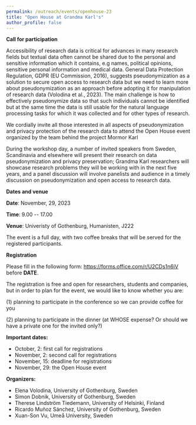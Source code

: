 ```yaml
---
permalink: /outreach/events/openhouse-23
title: "Open House at Grandma Karl's"
author_profile: false
---
```


**Call for participation**

Accessibility of research data is critical for advances in many research fields but textual data often cannot be shared due to the personal and sensitive information which it contains, e.g names, political opinions, sensitive personal information and medical data. General Data Protection Regulation, GDPR (EU Commission, 2016), suggests pseudonymization as a solution to secure open access to research data but we need to learn more about pseudonymization as an approach before adopting it for manipulation of research data (Volodina et al., 2023). The main challenge is how to effectively pseudonymize data so that such individuals cannot be identified but at the same time the data is still usable for the natural language processing tasks for which it was collected and for other types of research.

We cordially invite all those interested in all aspects of pseudonymization and privacy protection of the research data to attend the Open House event organized by the team behind the project Mormor Karl 


During the workshop day, a number of invited speakers from Sweden, Scandinavia and elsewhere will present their research on data pseudonymization and privacy preservation; Grandma Karl researchers will showcase research problems they will be working with in the next five years, and a panel discussion will involve panelists and audience in a timely discussion on pseudonymization and open access to research data.

**Dates and venue**

**Date**: November, 29, 2023 

**Time**: 9.00 -- 17.00

**Venue**: Univeristy of Gothenburg, Humanisten, J222

The event is a full day, with two coffee breaks that will be served for the registered participants.

**Registration**
 
Please fill in the following form: <https://forms.office.com/r/U2CDs1n6iV> before __DATE__. 

The registration is free and open for researchers, students and companies, but in order to plan for the event, we would like to know whether you are: 

(1) planning to participate in the conference so we can provide coffee for you

(2) planning to participate in the dinner (at WHOSE expense? Or should we have a private one for the invited only?)

**Important dates:** 

* October, 2: first call for registrations
* November, 2: second call for registrations
* November, 15: deadline for registrations
* November, 29: the Open House event

**Organizers:**

* Elena Volodina, University of Gothenburg, Sweden
* Simon Dobnik, University of Gothenburg, Sweden
* Therese Lindström Tiedemann, University of Helsinki, Finland
* Ricardo Muñoz Sánchez, University of Gothenburg, Sweden
* Xuan-Son Vu, Umeå University, Sweden



